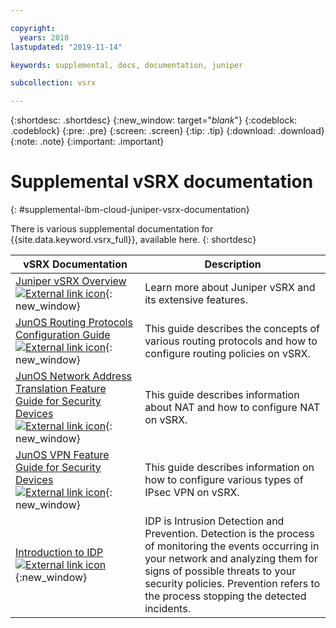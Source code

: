 ```yaml
---

copyright:
  years: 2018
lastupdated: "2019-11-14"

keywords: supplemental, docs, documentation, juniper

subcollection: vsrx

---
```


{:shortdesc: .shortdesc}
{:new_window: target="_blank_"}
{:codeblock: .codeblock}
{:pre: .pre}
{:screen: .screen}
{:tip: .tip}
{:download: .download}
{:note: .note}
{:important: .important}

# Supplemental vSRX documentation
{: #supplemental-ibm-cloud-juniper-vsrx-documentation}

There is various supplemental documentation for {{site.data.keyword.vsrx_full}}, available here.
{: shortdesc}

vSRX Documentation  | Description
------------- | -------------  
[Juniper vSRX Overview ![External link icon](../../icons/launch-glyph.svg "External link icon")](https://www.juniper.net/us/en/products-services/security/srx-series/vsrx/){: new_window}  | Learn more about Juniper vSRX and its extensive features.
[JunOS Routing Protocols Configuration Guide ![External link icon](../../icons/launch-glyph.svg "External link icon")](https://www.juniper.net/documentation/en_US/junos11.4/information-products/topic-collections/config-guide-routing/config-guide-routing.pdf){: new_window}  | This guide describes the concepts of various routing protocols and how to configure routing policies on vSRX.
[JunOS Network Address Translation Feature Guide for Security Devices ![External link icon](../../icons/launch-glyph.svg "External link icon")](https://www.juniper.net/documentation/en_US/junos/information-products/pathway-pages/security/security-nat.pdf){: new_window} | This guide describes information about NAT and how to configure NAT on vSRX.
[JunOS VPN Feature Guide for Security Devices ![External link icon](../../icons/launch-glyph.svg "External link icon")](https://www.juniper.net/documentation/en_US/junos/information-products/pathway-pages/security/security-vpn-ipsec.pdf){: new_window} | This guide describes information on how to configure various types of IPsec VPN on vSRX.
[Introduction to IDP ![External link icon](../../icons/launch-glyph.svg "External link icon")](https://public.dhe.ibm.com/cloud/bluemix/network/vsrx/idp.pdf){:new_window} | IDP is Intrusion Detection and Prevention. Detection is the process of monitoring the events occurring in your network and analyzing them for signs of possible threats to your security policies. Prevention refers to the process stopping the detected incidents. 
